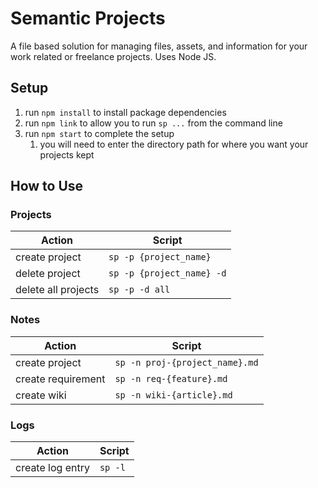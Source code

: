 # Semantic Projects

A file based solution for managing files, assets, and information for your work related or freelance projects. Uses Node JS.

## Setup

1. run `npm install` to install package dependencies
2. run `npm link` to allow you to run `sp ...` from the command line
3. run `npm start` to complete the setup
   1. you will need to enter the directory path for where you want your projects kept

## How to Use

### Projects

| Action | Script |
|-|-|
| create project | `sp -p {project_name}` |
| delete project | `sp -p {project_name} -d` |
| delete all projects | `sp -p -d all` |

### Notes

| Action | Script |
|-|-|
| create project | `sp -n proj-{project_name}.md` |
| create requirement | `sp -n req-{feature}.md` |
| create wiki | `sp -n wiki-{article}.md` |

### Logs

| Action | Script |
|-|-|
| create log entry | `sp -l` |

